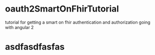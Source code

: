 # oauth2SmartOnFhirTutorial
tutorial for getting a smart on fhir authentication and authorization going with angular 2
# asdfasdfasfas
